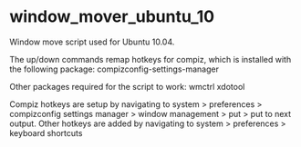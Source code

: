 window_mover_ubuntu_10
======================

Window move script used for Ubuntu 10.04.

The up/down commands remap hotkeys for compiz, which is installed with the following package:
compizconfig-settings-manager

Other packages required for the script to work:
wmctrl
xdotool

Compiz hotkeys are setup by navigating to system > preferences > compizconfig settings manager > window management > put > put to next output.
Other hotkeys are added by navigating to system > preferences > keyboard shortcuts
